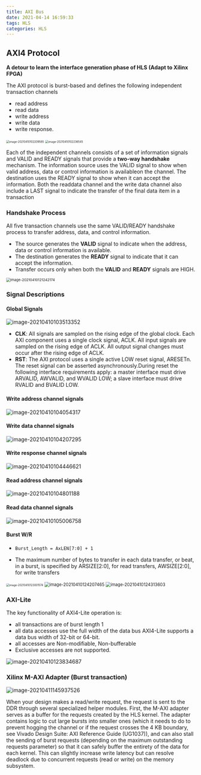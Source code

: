 ```yaml
---
title: AXI Bus
date: 2021-04-14 16:59:33
tags: HLS
categories: HLS
---
```


## AXI4 Protocol

**A detour to learn the interface generation phase of HLS** **(Adapt to Xilinx FPGA)**

The AXI protocol is burst-based and defines the following independent transaction channels

* read address
* read data
*  write address
* write data
* write response.

<img src="/images/image-20210410102209585.png" alt="image-20210410102209585" style="zoom:50%;" />

<!--more-->

<img src="/images/image-20210410102236545.png" alt="image-20210410102236545" style="zoom:50%;" />

Each of the independent channels consists of a set of information signals and VALID and READY signals that provide a **two-way handshake** mechanism. The information source uses the VALID signal to show when valid address, data or control information is availableon the channel. The destination uses the READY signal to show when it can accept the information. Both the readdata channel and the write data channel also include a LAST signal to indicate the transfer of the final data item in a transaction

### Handshake Process

All five transaction channels use the same VALID/READY handshake process to transfer address, data, and control information.

* The source generates the **VALID** signal to indicate when the address, data or control information is available.
* The destination generates the **READY** signal to indicate that it can accept the information.
* Transfer occurs only when both the **VALID** and **READY** signals are HIGH.

<img src="/images/image-20210410121242174.png" alt="image-20210410121242174" style="zoom: 67%;" />

### Signal Descriptions

#### Global Signals

![image-20210410103513352](/images/image-20210410103513352.png)

* **CLK**: All signals are sampled on the rising edge of the global clock. Each AXI component uses a single clock signal, ACLK. All input signals are sampled on the rising edge of ACLK. All output signal changes must occur after the rising edge of ACLK.
* **RST**: The AXI protocol uses a single active LOW reset signal, ARESETn. The reset signal can be asserted asynchronously.During reset the following interface requirements apply: a master  interface must drive ARVALID, AWVALID, and WVALID LOW; a slave interface must drive RVALID and BVALID LOW.

#### Write address channel signals

![image-20210410104054317](/images/image-20210410104054317.png)

#### Write data channel signals

![image-20210410104207295](/images/image-20210410104207295.png)

#### Write response channel signals

![image-20210410104446621](/images/image-20210410104446621.png)

#### Read address channel signals

![image-20210410104801188](/images/image-20210410104801188.png)

#### Read data channel signals

![image-20210410105006758](/images/image-20210410105006758.png)

#### Burst W/R

* `Burst_Length = AxLEN[7:0] + 1`

* The maximum number of bytes to transfer in each data transfer, or beat, in a burst, is specified by ARSIZE[2:0], for read transfers, AWSIZE[2:0], for write transfers

<img src="/images/image-20210410123001574.png" alt="image-20210410123001574" style="zoom:50%;" />

<img src="/images/image-20210410124207465.png" alt="image-20210410124207465" style="zoom:80%;" />

<img src="/images/image-20210410124313603.png" alt="image-20210410124313603" style="zoom:80%;" />

### AXI-Lite 

The key functionality of AXI4-Lite operation is:

* all transactions are of burst length 1
* all data accesses use the full width of the data bus AXI4-Lite supports a data bus width of 32-bit or 64-bit.
* all accesses are Non-modifiable, Non-bufferable
* Exclusive accesses are not supported.

![image-20210410123834687](/images/image-20210410123834687.png)

### Xilinx M-AXI Adapter (Burst transaction)

![image-20210411145937526](/images/image-20210411145937526.png)

When your design makes a read/write request, the request is sent to the DDR through several specialized helper modules. First, the M-AXI adapter serves as a buffer for the requests created by the HLS kernel. The adapter contains logic to cut large bursts into smaller ones (which it needs to do to prevent hogging the channel or if the request crosses the 4 KB boundary, see Vivado Design Suite: AXI Reference Guide (UG1037)), and can also stall the sending of burst requests (depending on the maximum outstanding requests parameter) so that it can safely buffer the entirety of the data for each kernel. This can slightly increase write latency but can resolve deadlock due to concurrent requests (read or write) on the memory subsystem. 